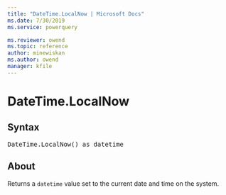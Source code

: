 ```yaml
---
title: "DateTime.LocalNow | Microsoft Docs"
ms.date: 7/30/2019
ms.service: powerquery

ms.reviewer: owend
ms.topic: reference
author: minewiskan
ms.author: owend
manager: kfile
---
```

# DateTime.LocalNow

## Syntax

<pre>
DateTime.LocalNow() as datetime  
</pre>
  
## About  
Returns a `datetime` value set to the current date and time on the system.
